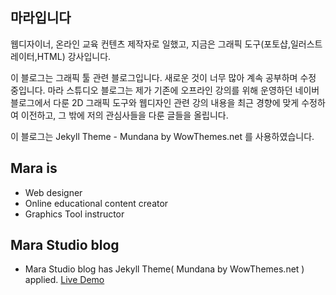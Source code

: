 ## 마라입니다

웹디자이너, 온라인 교육 컨텐츠 제작자로 일했고, 지금은 그래픽 도구(포토샵,일러스트레이터,HTML) 강사입니다.

이 블로그는 그래픽 툴 관련 블로그입니다. 새로운 것이 너무 많아 계속 공부하며 수정 중입니다.
마라 스튜디오 블로그는 제가 기존에 오프라인 강의를 위해 운영하던 네이버 블로그에서 다룬 2D 그래픽 도구와 웹디자인 관련 강의 내용을 최근 경향에 맞게 수정하여 이전하고, 그 밖에 저의 관심사들을 다룬 글들을 올립니다.

이 블로그는 Jekyll Theme - Mundana by WowThemes.net 를 사용하였습니다.

## Mara is

+ Web designer
+ Online educational content creator
+ Graphics Tool instructor

## Mara Studio blog

+ Mara Studio blog has Jekyll Theme( Mundana by WowThemes.net ) applied.
[Live Demo](https://wowthemesnet.github.io/mundana-theme-jekyll/)
